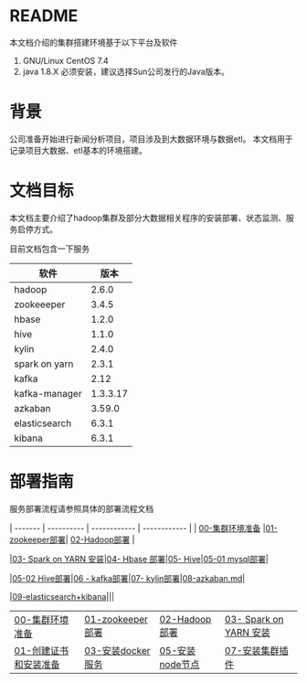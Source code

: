 # README


本文档介绍的集群搭建环境基于以下平台及软件

1. GNU/Linux  CentOS 7.4
2. java 1.8.X 必须安装，建议选择Sun公司发行的Java版本。

# 背景

公司准备开始进行新闻分析项目，项目涉及到大数据环境与数据etl。
本文档用于记录项目大数据、etl基本的环境搭建。

# 文档目标

本文档主要介绍了hadoop集群及部分大数据相关程序的安装部署、状态监测、服务启停方式。

目前文档包含一下服务

| 软件     | 版本                   |                                                                                                                      
| ------- | ---------------------- | 
| hadoop | 2.6.0| 
|zookeeeper | 3.4.5 |
|hbase  |1.2.0|
|hive|1.1.0|
|kylin|2.4.0|
|spark on yarn|2.3.1|
|kafka|2.12|
|kafka-manager|1.3.3.17|
|azkaban|3.59.0|
|elasticsearch |6.3.1 | 
|kibana |6.3.1 | 

# 部署指南
服务部署流程请参照具体的部署流程文档

                                                                                                                     
| ------- | ---------- | ------------ | ------------ | 
| [00-集群环境准备](https://github.com/huruizhi/Knowledge-warehouse/blob/master/hadoopCluster/00-%E9%9B%86%E7%BE%A4%E7%8E%AF%E5%A2%83%E5%87%86%E5%A4%87.md) |[01-zookeeper部署](https://github.com/huruizhi/Knowledge-warehouse/blob/master/hadoopCluster/01-zookeeper%E9%83%A8%E7%BD%B2.md)| [02-Hadoop部署](https://github.com/huruizhi/Knowledge-warehouse/blob/master/hadoopCluster/02-Hadoop%E9%83%A8%E7%BD%B2.md) |

|[03- Spark on YARN 安装](https://github.com/huruizhi/Knowledge-warehouse/blob/master/hadoopCluster/03-%20Spark%20on%20YARN%20%E5%AE%89%E8%A3%85.md)|[04- Hbase 部署](https://github.com/huruizhi/Knowledge-warehouse/blob/master/hadoopCluster/04-%20Hbase%20%E9%83%A8%E7%BD%B2.md)|[05- Hive](https://github.com/huruizhi/Knowledge-warehouse/blob/master/hadoopCluster/05-%20Hive.md)|[05-01 mysql部署](https://github.com/huruizhi/Knowledge-warehouse/blob/master/hadoopCluster/05-01%20mysql%E9%83%A8%E7%BD%B2.md)|

|[05-02 Hive部署](https://github.com/huruizhi/Knowledge-warehouse/blob/master/hadoopCluster/05-02%20Hive%E9%83%A8%E7%BD%B2.md)|[06 - kafka部署](https://github.com/huruizhi/Knowledge-warehouse/blob/master/hadoopCluster/06%20-%20kafka%E9%83%A8%E7%BD%B2.md)|[07- kylin部署](https://github.com/huruizhi/Knowledge-warehouse/blob/master/hadoopCluster/07-%20kylin%E9%83%A8%E7%BD%B2.md)|[08-azkaban.md](https://github.com/huruizhi/Knowledge-warehouse/blob/master/hadoopCluster/08-azkaban.md)|

|[09-elasticsearch+kibana](https://github.com/huruizhi/Knowledge-warehouse/blob/master/hadoopCluster/09-elasticsearch%2Bkibana.md)|||


<table border="0">
    <tr>
        <td><a href="00-集群环境准备.md">00-集群环境准备</a></td>
        <td><a href="01-zookeeper部署.md">01-zookeeper部署</a></td>
        <td><a href="02-Hadoop部署.md">02-Hadoop部署</a></td>
        <td><a href="03- Spark on YARN 安装.md">03- Spark on YARN 安装</a></td>
    </tr>
    <tr>
        <td><a href="docs/setup/01-CA_and_prerequisite.md">01-创建证书和安装准备</a></td>
        <td><a href="docs/setup/03-install_docker.md">03-安装docker服务</a></td>
        <td><a href="docs/setup/05-install_kube_node.md">05-安装node节点</a></td>
        <td><a href="docs/setup/07-install_cluster_addon.md">07-安装集群插件</a></td>
    </tr>
</table>

